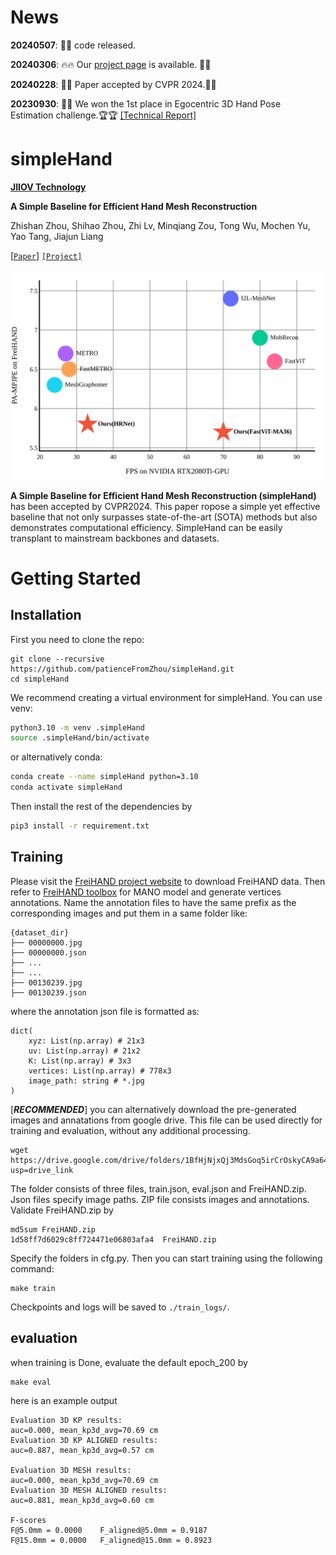 # News

**20240507**: 📢✨ code released. 

**20240306**: 🔥🔥 Our [project page](https://simplehand.github.io/) is available. 🚀🚀

**20240228**: 🎉📄 Paper accepted by CVPR 2024.📄🎉

**20230930**: 🥇🥇 We won the 1st place in Egocentric 3D Hand Pose Estimation challenge.🏆🏆 [[Technical Report]](https://arxiv.org/abs/2310.04769)

# simpleHand

**[JIIOV Technology](https://jiiov.com/)**

**A Simple Baseline for Efficient Hand Mesh Reconstruction**

Zhishan Zhou, Shihao Zhou, Zhi Lv, Minqiang Zou, Tong Wu, Mochen Yu, Yao Tang, Jiajun Liang

[[`Paper`]](https://arxiv.org/pdf/2403.01813.pdf) [`[Project]`](#getting-started)

![framework](images/FPS-PA-MPJPE.png)

**A Simple Baseline for Efficient Hand Mesh Reconstruction (simpleHand)** has been accepted by CVPR2024.  This paper ropose a simple yet effective baseline that not only surpasses state-of-the-art (SOTA) methods but also demonstrates computational efficiency. SimpleHand can be easily transplant to mainstream backbones and datasets.

# Getting Started
## Installation
First you need to clone the repo:
```
git clone --recursive https://github.com/patienceFromZhou/simpleHand.git
cd simpleHand
```

We recommend creating a virtual environment for simpleHand. You can use venv:
```bash
python3.10 -m venv .simpleHand
source .simpleHand/bin/activate
```

or alternatively conda:
```bash
conda create --name simpleHand python=3.10
conda activate simpleHand
```

Then install the rest of the dependencies by
```bash
pip3 install -r requirement.txt
```


## Training

Please visit the [FreiHAND project website](https://lmb.informatik.uni-freiburg.de/projects/freihand/) to download FreiHAND data. Then refer to [FreiHAND toolbox](https://github.com/lmb-freiburg/freihand) for MANO model and generate vertices annotations. Name the annotation files to have the same prefix as the corresponding images and put them in a same folder like:
```
{dataset_dir}
├── 00000000.jpg
├── 00000000.json
├── ...
├── ...
├── 00130239.jpg
├── 00130239.json
```
where the annotation json file is formatted as:
```
dict(
    xyz: List(np.array) # 21x3 
    uv: List(np.array) # 21x2 
    K: List(np.array) # 3x3 
    vertices: List(np.array) # 778x3
    image_path: string # *.jpg
)
```
[***RECOMMENDED***] you can alternatively download the pre-generated images and annatations from google drive. This file can be used directly for training and evaluation, without any additional processing.
```
wget https://drive.google.com/drive/folders/1BfHjNjxQj3MdsGoq5irCrOskyCA9a64l?usp=drive_link
```
The folder consists of three files, train.json, eval.json and FreiHAND.zip. Json files specify image paths. ZIP file consists images and annotations. Validate FreiHAND.zip by
```
md5sum FreiHAND.zip
1d58ff7d6029c8ff724471e06803afa4  FreiHAND.zip
```


Specify the folders in cfg.py. Then you can start training using the following command:
```
make train
```
Checkpoints and logs will be saved to `./train_logs/`.

## evaluation
when training is Done, evaluate the default epoch_200 by
```
make eval
```
here is an example output
```
Evaluation 3D KP results:
auc=0.000, mean_kp3d_avg=70.69 cm
Evaluation 3D KP ALIGNED results:
auc=0.887, mean_kp3d_avg=0.57 cm

Evaluation 3D MESH results:
auc=0.000, mean_kp3d_avg=70.69 cm
Evaluation 3D MESH ALIGNED results:
auc=0.881, mean_kp3d_avg=0.60 cm

F-scores
F@5.0mm = 0.0000 	F_aligned@5.0mm = 0.9187
F@15.0mm = 0.0000 	F_aligned@15.0mm = 0.8923
```
